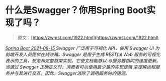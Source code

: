 <!--yml
category: 未分类
date: 0001-01-01 00:00:00
--->

# 什么是Swagger？你用Spring Boot实现了吗？

> 原文：[https://zwmst.com/1922.html](https://zwmst.com/1922.html)

   [ *Spring Boot* ](https://zwmst.com/spring-boot)*[ <time datetime="2021-08-15T16:51:18+08:00"> 2021-08-15 </time> ](https://zwmst.com/1922.html)  Swagger 广泛用于可视化 API，使用 Swagger UI 为前端开发人员提供在线沙箱。Swagger 是用于生成 RESTful Web 服务的可视化表示的工具，规范和完整框架实现。它使文档能够以 与服务器相同的速度更新。当通过 Swagger 正确定义时，消费者可以使用最少量的实现逻辑 来理解远程服务并与其进行交互。因此，Swagger消除了调用服务时的猜测。*